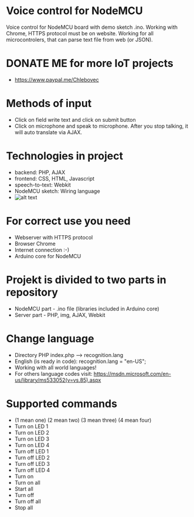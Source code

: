 # Voice control for NodeMCU
Voice control for NodeMCU board with demo sketch .ino. Working with Chrome, HTTPS protocol must be on website.
Working for all microcontrolers, that can parse text file from web (or JSON).
# DONATE ME for more IoT projects
* https://www.paypal.me/Chlebovec
# Methods of input
* Click on field write text and click on submit button
* Click on microphone and speak to microphone. After you stop talking, it will auto translate via AJAX.
# Technologies in project
* backend: PHP, AJAX
* frontend: CSS, HTML, Javascript
* speech-to-text: Webkit
* NodeMCU sketch: Wiring language
* ![alt text](http://www.veramate.com/Content/images/VeraMate/voice-control.png)
# For correct use you need
* Webserver with HTTPS protocol
* Browser Chrome
* Internet connection :-)
* Arduino core for NodeMCU
# Projekt is divided to two parts in repository
* NodeMCU part - .ino file (libraries included in Arduino core)
* Server part - PHP, img, AJAX, Webkit
# Change language
* Directory PHP index.php --> recognition.lang
* English (is ready in code): recognition.lang = "en-US";
* Working with all world languages!
* For others language codes visit: https://msdn.microsoft.com/en-us/library/ms533052(v=vs.85).aspx
# Supported commands
* (1 mean one) (2 mean two) (3 mean three) (4 mean four)
* Turn on LED 1
* Turn on LED 2
* Turn on LED 3
* Turn on LED 4
* Turn off LED 1
* Turn off LED 2
* Turn off LED 3
* Turn off LED 4
* Turn on
* Turn on all
* Start all
* Turn off
* Turn off all
* Stop all
